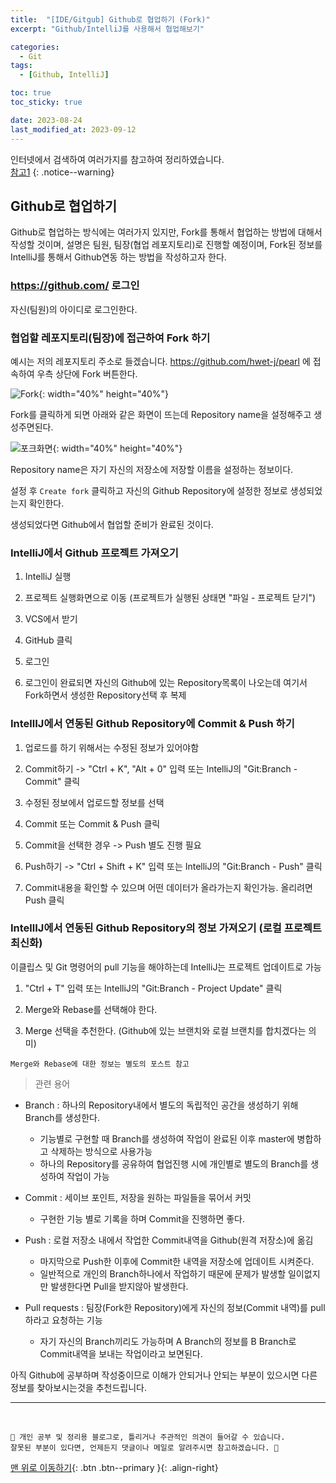 ```yaml
---
title:  "[IDE/Gitgub] Github로 협업하기 (Fork)"
excerpt: "Github/IntelliJ를 사용해서 협업해보기"

categories:
  - Git
tags:
  - [Github, IntelliJ]

toc: true
toc_sticky: true

date: 2023-08-24
last_modified_at: 2023-09-12
---
```


인터넷에서 검색하여 여러가지를 참고하여 정리하였습니다.    
[참고1](https://rebornbb.tistory.com/entry/GIT-intelliJ%EC%97%90%EC%84%9C-GitHub%EC%97%90-%EA%B8%B0%EC%A1%B4-%ED%94%84%EB%A1%9C%EC%A0%9D%ED%8A%B8-%EC%97%85%EB%A1%9C%EB%93%9C%ED%95%98%EA%B8%B0)
{: .notice--warning}


## Github로 협업하기

Github로 협업하는 방식에는 여러가지 있지만, Fork를 통해서 협업하는 방법에 대해서 작성할 것이며,
설명은 팀원, 팀장(협업 레포지토리)로 진행할 예정이며, Fork된 정보를 IntelliJ를 통해서 Github연동 하는 방법을 작성하고자 한다.


### https://github.com/ 로그인 

자신(팀원)의 아이디로 로그인한다.

### 협업할 레포지토리(팀장)에 접근하여 Fork 하기

예시는 저의 레포지토리 주소로 들겠습니다. https://github.com/hwet-j/pearl 에 접속하여 우측 상단에 Fork 버튼한다.

![Fork](https://github.com/hwet-j/hwet-j.github.io/assets/81364742/866ddd2f-1abe-4275-9d91-0406b57278b5){: width="40%" height="40%"}

Fork를 클릭하게 되면 아래와 같은 화면이 뜨는데 Repository name을 설정해주고 생성주면된다.

![포크화면](https://github.com/hwet-j/hwet-j.github.io/assets/81364742/fa3edefa-bb01-4a86-b767-201b7a1c3c2c){: width="40%" height="40%"}

Repository name은 자기 자신의 저장소에 저장할 이름을 설정하는 정보이다.

설정 후 `Create fork` 클릭하고 자신의 Github Repository에 설정한 정보로 생성되었는지 확인한다.

생성되었다면 Github에서 협업할 준비가 완료된 것이다.


### IntelliJ에서 Github 프로젝트 가져오기

1. IntelliJ 실행

2. 프로젝트 실행화면으로 이동 (프로젝트가 실행된 상태면  "파일 - 프로젝트 닫기")

3. VCS에서 받기

4. GitHub 클릭

5. 로그인

6. 로그인이 완료되면 자신의 Github에 있는 Repository목록이 나오는데 여기서 Fork하면서 생성한 Repository선택 후 복제


### IntellIJ에서 연동된 Github Repository에 Commit & Push 하기

1. 업로드를 하기 위해서는 수정된 정보가 있어야함

2. Commit하기 -> "Ctrl + K", "Alt + 0" 입력 또는 IntelliJ의 "Git:Branch - Commit" 클릭

3. 수정된 정보에서 업로드할 정보를 선택

4. Commit 또는 Commit & Push 클릭

5. Commit을 선택한 경우 -> Push 별도 진행 필요

6. Push하기 -> "Ctrl + Shift + K" 입력 또는 IntelliJ의 "Git:Branch - Push" 클릭

7. Commit내용을 확인할 수 있으며 어떤 데이터가 올라가는지 확인가능. 올리려면 Push 클릭

### IntellIJ에서 연동된 Github Repository의 정보 가져오기 (로컬 프로젝트 최신화)

이클립스 및 Git 명령어의 pull 기능을 해야하는데 IntelliJ는 프로젝트 업데이트로 가능

1. "Ctrl + T" 입력 또는 IntelliJ의 "Git:Branch - Project Update" 클릭

2. Merge와 Rebase를 선택해야 한다. 

3. Merge 선택을 추천한다. (Github에 있는 브랜치와 로컬 브랜치를 합치겠다는 의미)

`Merge와 Rebase에 대한 정보는 별도의 포스트 참고`





> 관련 용어

- Branch : 하나의 Repository내에서 별도의 독립적인 공간을 생성하기 위해 Branch를 생성한다.
  - 기능별로 구현할 때 Branch를 생성하여 작업이 완료된 이후 master에 병합하고 삭제하는 방식으로 사용가능
  - 하나의 Repository를 공유하여 협업진행 시에 개인별로 별도의 Branch를 생성하여 작업이 가능

- Commit : 세이브 포인트, 저장을 원하는 파일들을 묶어서 커밋
  - 구현한 기능 별로 기록을 하며 Commit을 진행하면 좋다.

- Push : 로컬 저장소 내에서 작업한 Commit내역을 Github(원격 저장소)에 옮김
  - 마지막으로 Push한 이후에 Commit한 내역을 저장소에 업데이트 시켜준다.
  - 일반적으로 개인의 Branch하나에서 작업하기 때문에 문제가 발생할 일이없지만 발생한다면 Pull을 받지않아 발생한다.

- Pull requests : 팀장(Fork한 Repository)에게 자신의 정보(Commit 내역)를 pull하라고 요청하는 기능 
  - 자기 자신의 Branch끼리도 가능하며 A Branch의 정보를 B Branch로 Commit내역을 보내는 작업이라고 보면된다.

아직 Github에 공부하며 작성중이므로 이해가 안되거나 안되는 부분이 있으시면 다른 정보를 찾아보시는것을 추천드립니다.











***
<br>
    
    📢 개인 공부 및 정리용 블로그로, 틀리거나 주관적인 의견이 들어갈 수 있습니다.
    잘못된 부분이 있다면, 언제든지 댓글이나 메일로 알려주시면 참고하겠습니다. 🔔

[맨 위로 이동하기](#){: .btn .btn--primary }{: .align-right}